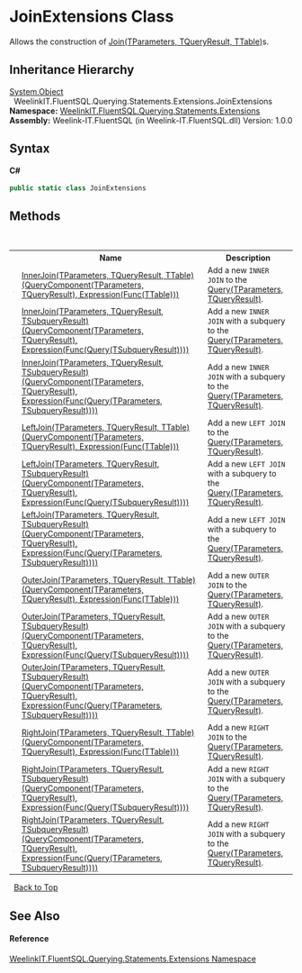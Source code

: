 # JoinExtensions Class
 

Allows the construction of <a href="30b99062-7181-baa6-6302-db25f3edf1fb">Join(TParameters, TQueryResult, TTable)</a>s.


## Inheritance Hierarchy
<a href="http://msdn2.microsoft.com/en-us/library/e5kfa45b" target="_blank">System.Object</a><br />&nbsp;&nbsp;WeelinkIT.FluentSQL.Querying.Statements.Extensions.JoinExtensions<br />
**Namespace:**&nbsp;<a href="177c9a6d-318f-ac8a-07a6-73d6eee6ff0b">WeelinkIT.FluentSQL.Querying.Statements.Extensions</a><br />**Assembly:**&nbsp;Weelink-IT.FluentSQL (in Weelink-IT.FluentSQL.dll) Version: 1.0.0

## Syntax

**C#**<br />
``` C#
public static class JoinExtensions
```


## Methods
&nbsp;<table><tr><th></th><th>Name</th><th>Description</th></tr><tr><td>![Public method](media/pubmethod.gif "Public method")![Static member](media/static.gif "Static member")</td><td><a href="0431c16a-9d02-7425-68c8-a62fb66474f2">InnerJoin(TParameters, TQueryResult, TTable)(QueryComponent(TParameters, TQueryResult), Expression(Func(TTable)))</a></td><td>
Add a new `INNER JOIN` to the <a href="82639357-28f5-d7fe-833e-926791d1bac8">Query(TParameters, TQueryResult)</a>.</td></tr><tr><td>![Public method](media/pubmethod.gif "Public method")![Static member](media/static.gif "Static member")</td><td><a href="e9e4407d-0bc9-4de2-d256-eea33ea34d55">InnerJoin(TParameters, TQueryResult, TSubqueryResult)(QueryComponent(TParameters, TQueryResult), Expression(Func(Query(TSubqueryResult))))</a></td><td>
Add a new `INNER JOIN` with a subquery to the <a href="82639357-28f5-d7fe-833e-926791d1bac8">Query(TParameters, TQueryResult)</a>.</td></tr><tr><td>![Public method](media/pubmethod.gif "Public method")![Static member](media/static.gif "Static member")</td><td><a href="0775db30-f520-e83f-1920-a0d501e4e6dc">InnerJoin(TParameters, TQueryResult, TSubqueryResult)(QueryComponent(TParameters, TQueryResult), Expression(Func(Query(TParameters, TSubqueryResult))))</a></td><td>
Add a new `INNER JOIN` with a subquery to the <a href="82639357-28f5-d7fe-833e-926791d1bac8">Query(TParameters, TQueryResult)</a>.</td></tr><tr><td>![Public method](media/pubmethod.gif "Public method")![Static member](media/static.gif "Static member")</td><td><a href="366982af-8337-39ac-b6b2-447de90f2d08">LeftJoin(TParameters, TQueryResult, TTable)(QueryComponent(TParameters, TQueryResult), Expression(Func(TTable)))</a></td><td>
Add a new `LEFT JOIN` to the <a href="82639357-28f5-d7fe-833e-926791d1bac8">Query(TParameters, TQueryResult)</a>.</td></tr><tr><td>![Public method](media/pubmethod.gif "Public method")![Static member](media/static.gif "Static member")</td><td><a href="11d7ef68-adad-5667-fa4c-11397a806998">LeftJoin(TParameters, TQueryResult, TSubqueryResult)(QueryComponent(TParameters, TQueryResult), Expression(Func(Query(TSubqueryResult))))</a></td><td>
Add a new `LEFT JOIN` with a subquery to the <a href="82639357-28f5-d7fe-833e-926791d1bac8">Query(TParameters, TQueryResult)</a>.</td></tr><tr><td>![Public method](media/pubmethod.gif "Public method")![Static member](media/static.gif "Static member")</td><td><a href="aafc9d18-0626-0870-3234-917af0c2a372">LeftJoin(TParameters, TQueryResult, TSubqueryResult)(QueryComponent(TParameters, TQueryResult), Expression(Func(Query(TParameters, TSubqueryResult))))</a></td><td>
Add a new `LEFT JOIN` with a subquery to the <a href="82639357-28f5-d7fe-833e-926791d1bac8">Query(TParameters, TQueryResult)</a>.</td></tr><tr><td>![Public method](media/pubmethod.gif "Public method")![Static member](media/static.gif "Static member")</td><td><a href="9c038a10-3152-28ab-ac33-766ec93dd562">OuterJoin(TParameters, TQueryResult, TTable)(QueryComponent(TParameters, TQueryResult), Expression(Func(TTable)))</a></td><td>
Add a new `OUTER JOIN` to the <a href="82639357-28f5-d7fe-833e-926791d1bac8">Query(TParameters, TQueryResult)</a>.</td></tr><tr><td>![Public method](media/pubmethod.gif "Public method")![Static member](media/static.gif "Static member")</td><td><a href="fffffbb1-b231-9e17-8f60-7ca8c010af0a">OuterJoin(TParameters, TQueryResult, TSubqueryResult)(QueryComponent(TParameters, TQueryResult), Expression(Func(Query(TSubqueryResult))))</a></td><td>
Add a new `OUTER JOIN` with a subquery to the <a href="82639357-28f5-d7fe-833e-926791d1bac8">Query(TParameters, TQueryResult)</a>.</td></tr><tr><td>![Public method](media/pubmethod.gif "Public method")![Static member](media/static.gif "Static member")</td><td><a href="a1f9348d-36b5-6430-b894-e6907ed60620">OuterJoin(TParameters, TQueryResult, TSubqueryResult)(QueryComponent(TParameters, TQueryResult), Expression(Func(Query(TParameters, TSubqueryResult))))</a></td><td>
Add a new `OUTER JOIN` with a subquery to the <a href="82639357-28f5-d7fe-833e-926791d1bac8">Query(TParameters, TQueryResult)</a>.</td></tr><tr><td>![Public method](media/pubmethod.gif "Public method")![Static member](media/static.gif "Static member")</td><td><a href="a7f55ce0-2e66-3d9f-b7af-f807387224a0">RightJoin(TParameters, TQueryResult, TTable)(QueryComponent(TParameters, TQueryResult), Expression(Func(TTable)))</a></td><td>
Add a new `RIGHT JOIN` to the <a href="82639357-28f5-d7fe-833e-926791d1bac8">Query(TParameters, TQueryResult)</a>.</td></tr><tr><td>![Public method](media/pubmethod.gif "Public method")![Static member](media/static.gif "Static member")</td><td><a href="6da02cca-d62d-24b9-faa0-ad87e983733c">RightJoin(TParameters, TQueryResult, TSubqueryResult)(QueryComponent(TParameters, TQueryResult), Expression(Func(Query(TSubqueryResult))))</a></td><td>
Add a new `RIGHT JOIN` with a subquery to the <a href="82639357-28f5-d7fe-833e-926791d1bac8">Query(TParameters, TQueryResult)</a>.</td></tr><tr><td>![Public method](media/pubmethod.gif "Public method")![Static member](media/static.gif "Static member")</td><td><a href="a92c2a8b-2360-9871-c83e-27bcdf0c8ebc">RightJoin(TParameters, TQueryResult, TSubqueryResult)(QueryComponent(TParameters, TQueryResult), Expression(Func(Query(TParameters, TSubqueryResult))))</a></td><td>
Add a new `RIGHT JOIN` with a subquery to the <a href="82639357-28f5-d7fe-833e-926791d1bac8">Query(TParameters, TQueryResult)</a>.</td></tr></table>&nbsp;
<a href="#joinextensions-class">Back to Top</a>

## See Also


#### Reference
<a href="177c9a6d-318f-ac8a-07a6-73d6eee6ff0b">WeelinkIT.FluentSQL.Querying.Statements.Extensions Namespace</a><br />
